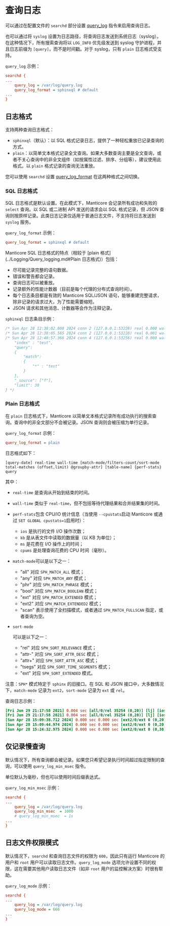# 查询日志

<!-- example query_logging -->

可以通过在配置文件的 `searchd` 部分设置 [query_log](../Server_settings/Searchd.md#query_log) 指令来启用查询日志。

也可以通过将 `syslog` 设置为日志路径，将查询日志发送到系统日志（syslog）。在这种情况下，所有搜索查询将以 `LOG_INFO` 优先级发送到 syslog 守护进程，并且日志前缀为 `[query]`，而不是时间戳。对于 syslog，只有 `plain` 日志格式受支持。

<!-- intro -->
`query_log` 示例：
<!-- request Config -->

```ini
searchd {
...
    query_log = /var/log/query.log
    query_log_format = sphinxql # default
...
}
```
<!-- end -->

## 日志格式

支持两种查询日志格式：

- `sphinxql`（默认）：以 SQL 格式记录日志，提供了一种轻松重放已记录查询的方式。
- `plain`：以简单文本格式记录全文查询。如果大多数查询主要是全文查询，或者不关心查询中的非全文组件（如按属性过滤、排序、分组等），建议使用此格式。以 `plain` 格式记录的查询无法重放。

您可以使用 `searchd` 设置 [query_log_format](../Server_settings/Searchd.md#query_log_format) 在这两种格式之间切换。

### SQL 日志格式

<!-- example sphixql_log -->
SQL 日志格式是默认设置。在此模式下，Manticore 会记录所有成功和失败的 `select` 查询。以 SQL 或二进制 API 发送的请求会以 SQL 格式记录，但 JSON 查询则按原样记录。此类日志记录仅适用于普通日志文件，不支持将日志发送到 `syslog` 服务。

<!-- intro -->
`query_log_format` 示例：
<!-- request Config -->

```ini
query_log_format = sphinxql # default
```

<!-- end -->

<!-- example sphixql_log2 -->

Manticore SQL 日志格式的特点（相较于 [plain 格式](../Logging/Query_logging.md#Plain 日志格式)）包括：

- 尽可能记录完整的语句数据。
- 错误和警告都会记录。
- 查询日志可以被重放。
- 记录额外的性能计数器（目前是每个代理的分布式查询时间）。
- 每个日志条目都是有效的 Manticore SQL/JSON 语句，能够重建完整请求，除非记录的请求过大，为了性能需要缩短。
- JSON 请求和其他消息、计数器等会作为注释记录。

<!-- intro -->
`sphinxql` 日志条目示例：
<!-- request Example -->

```sql
/* Sun Apr 28 12:38:02.808 2024 conn 2 (127.0.0.1:53228) real 0.000 wall 0.000 found 0 */ SELECT * FROM test WHERE MATCH('test') OPTION ranker=proximity;
/* Sun Apr 28 12:38:05.585 2024 conn 2 (127.0.0.1:53228) real 0.001 wall 0.001 found 0 */ SELECT * FROM test WHERE MATCH('test') GROUP BY channel_id OPTION ranker=proximity;
/* Sun Apr 28 12:40:57.366 2024 conn 4 (127.0.0.1:53256) real 0.000 wall 0.000 found 0 */  /*{
    "index" : "test",
    "query":
    {
        "match":
        {
            "*" : "test"
        }
    },
    "_source": ["f"],
    "limit": 30
} */
```
<!-- end -->

### Plain 日志格式

<!-- example plain_log -->
在 `plain` 日志格式下，Manticore 以简单文本格式记录所有成功执行的搜索查询。查询中的非全文部分不会被记录。JSON 查询则会被压缩为单行记录。

<!-- intro -->
`query_log_format` 示例：
<!-- request Config -->

```ini
query_log_format = plain
```
<!-- end -->

<!-- example plain_log2 -->
日志格式如下：

```
[query-date] real-time wall-time [match-mode/filters-count/sort-mode total-matches (offset,limit) @groupby-attr] [table-name] {perf-stats} query
```

其中：

- `real-time` 是查询从开始到结束的时间。

- `wall-time` 类似于 `real-time`，但不包括等待代理结果和合并结果集的时间。

- `perf-stats`包含 CPU/IO 统计信息（当使用 `--cpustats`启动 Manticore 或通过 `SET GLOBAL cpustats=1`启用时）：

  - `ios` 是执行的文件 I/O 操作次数；
  - `kb` 是从表文件中读取的数据量（以 KB 为单位）；
  - `ms` 是花费在 I/O 操作上的时间；
  - `cpums` 是处理查询花费的 CPU 时间（毫秒）。

- `match-mode`可以是以下之一：

  - "all" 对应 `SPH_MATCH_ALL` 模式；
  - "any" 对应 `SPH_MATCH_ANY` 模式；
  - "phr" 对应 `SPH_MATCH_PHRASE` 模式；
  - "bool" 对应 `SPH_MATCH_BOOLEAN` 模式；
  - "ext" 对应 `SPH_MATCH_EXTENDED` 模式；
  - "ext2" 对应 `SPH_MATCH_EXTENDED2` 模式；
  - "scan" 表示使用了全扫描模式，或者通过 `SPH_MATCH_FULLSCAN` 指定，或者查询为空。

- `sort-mode`

   可以是以下之一：

  - "rel" 对应 `SPH_SORT_RELEVANCE` 模式；
  - "attr-" 对应 `SPH_SORT_ATTR_DESC` 模式；
  - "attr+" 对应 `SPH_SORT_ATTR_ASC` 模式；
  - "tsegs" 对应 `SPH_SORT_TIME_SEGMENTS` 模式；
  - "ext" 对应 `SPH_SORT_EXTENDED` 模式。

注意：`SPH*` 模式特定于 `sphinx` 的旧接口。在 SQL 和 JSON 接口中，大多数情况下，`match-mode` 记录为 `ext2`，`sort-mode` 记录为 `ext` 或 `rel`。

<!-- intro -->
查询日志示例：
<!-- request Example -->

```ini
[Fri Jun 29 21:17:58 2021] 0.004 sec [all/0/rel 35254 (0,20)] [lj] [ios=6 kb=111.1 ms=0.5] test
[Fri Jun 29 21:17:58 2021] 0.004 sec [all/0/rel 35254 (0,20)] [lj] [ios=6 kb=111.1 ms=0.5 cpums=0.3] test
[Sun Apr 28 15:09:38.712 2024] 0.000 sec 0.000 sec [ext2/0/ext 0 (0,20)] [test] test
[Sun Apr 28 15:09:44.974 2024] 0.000 sec 0.000 sec [ext2/0/ext 0 (0,20) @channel_id] [test] test
[Sun Apr 28 15:24:32.975 2024] 0.000 sec 0.000 sec [ext2/0/ext 0 (0,30)] [test] {     "index" : "test",     "query":     {         "match":         {             "*" : "test"         }     },     "_source": ["f"],     "limit": 30 }
```

<!-- end -->

## 仅记录慢查询

<!-- example query_log_min_msec -->

默认情况下，所有查询都会被记录。如果您只希望记录执行时间超过指定限制的查询，可以使用 `query_log_min_msec` 指令。

单位默认为毫秒，但也可以使用时间后缀表达式。

<!-- intro -->
`query_log_min_msec` 示例：
<!-- request Config -->

```ini
searchd {
...
    query_log = /var/log/query.log
    query_log_min_msec  = 1000
    # query_log_min_msec  = 1s
...
}
```

<!-- end -->

## 日志文件权限模式

<!-- Example query_log_mode -->
默认情况下，`searchd` 和查询日志文件的权限为 `600`，因此只有运行 Manticore 的用户和 `root` 用户可以读取日志文件。`query_log_mode` 选项允许设置不同的权限，这在需要其他用户读取日志文件（如非 `root` 用户的监控解决方案）时很有帮助。

<!-- intro -->
`query_log_mode` 示例：
<!-- request Config -->
```ini
searchd {
...
    query_log = /var/log/query.log
    query_log_mode = 666
...
}
```
<!-- end -->
<!-- proofread -->
